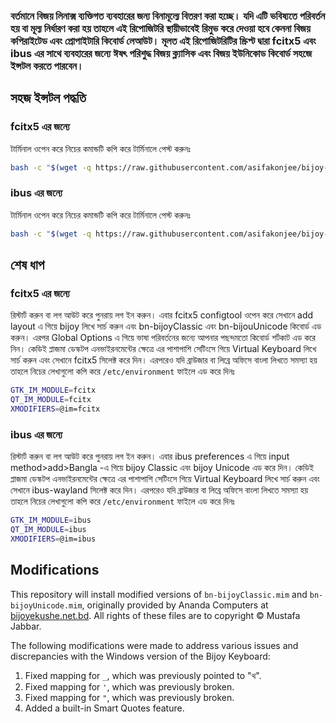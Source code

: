 ### বর্তমানে বিজয় লিনাক্স ব্যক্তিগত ব্যবহারের জন্য বিনামূল্যে বিতরণ করা হচ্ছে। যদি এটি ভবিষ্যতে পরিবর্তন হয় বা মূল্য নির্ধারণ করা হয় তাহলে এই রিপোজিটরি স্থায়ীভাবেই রিমুভ করে দেওয়া হবে কেননা বিজয় কপিরাইটেড এবং প্রোপাইটারি কিবোর্ড লেআউট। মূলত এই রিপোজিটরিটির স্ক্রিপ্ট দ্বারা fcitx5 এবং ibus এর সাথে ব্যবহারের জন্যে ঈষৎ পরিশুদ্ধ বিজয় ক্ল্যাসিক এবং বিজয় ইউনিকোড কিবোর্ড সহজে ইন্সটল করতে পারবেন।


## সহজ ইন্সটল পদ্ধতি

### fcitx5 এর জন্যে
টার্মিনাল ওপেন করে নিচের কমান্ডটি কপি করে টার্মিনালে পেস্ট করুনঃ
```bash
bash -c "$(wget -q https://raw.githubusercontent.com/asifakonjee/bijoy-script/master/fcitx5.sh -O -)"
```

### ibus এর জন্যে
টার্মিনাল ওপেন করে নিচের কমান্ডটি কপি করে টার্মিনালে পেস্ট করুনঃ
```bash
bash -c "$(wget -q https://raw.githubusercontent.com/asifakonjee/bijoy-script/master/ibus.sh -O -)"
```


## শেষ ধাপ

### fcitx5 এর জন্যে
রিস্টার্ট করুন বা লগ আউট করে পুনরায় লগ ইন করুন। এবার fcitx5 configtool ওপেন করে সেখানে add layout এ গিয়ে bijoy লিখে সার্চ করুন এবং bn-bijoyClassic এবং bn-bijouUnicode কিবোর্ড এড করুন। এরপর Global Options এ গিয়ে ভাষা পরিবর্তনের জন্যে আপনার পছন্দমতো কিবোর্ড শর্টকাট এড করে নিন। কেডিই প্লাজমা ডেস্কটপ এনভাইরনমেন্টের ক্ষেত্রে এর পাশাপাশি সেটিংসে গিয়ে Virtual Keyboard লিখে সার্চ করুন এবং সেখানে fcitx5 সিলেক্ট করে দিন। এরপরেও যদি ব্রাউজার বা লিব্রে অফিসে বাংলা লিখতে সমস্যা হয় তাহলে নিচের লেখাগুলো কপি করে `` /etc/environment `` ফাইলে এড করে দিনঃ
```bash
GTK_IM_MODULE=fcitx
QT_IM_MODULE=fcitx
XMODIFIERS=@im=fcitx
```

### ibus এর জন্যে
রিস্টার্ট করুন বা লগ আউট করে পুনরায় লগ ইন করুন। এবার ibus preferences এ গিয়ে input method>add>Bangla -এ গিয়ে bijoy Classic এবং  bijoy Unicode এড করে দিন। কেডিই প্লাজমা ডেস্কটপ এনভাইরনমেন্টের ক্ষেত্রে এর পাশাপাশি সেটিংসে গিয়ে Virtual Keyboard লিখে সার্চ করুন এবং সেখানে ibus-wayland সিলেক্ট করে দিন। এরপরেও যদি ব্রাউজার বা লিব্রে অফিসে বাংলা লিখতে সমস্যা হয় তাহলে নিচের লেখাগুলো কপি করে `` /etc/environment `` ফাইলে এড করে দিনঃ
```bash
GTK_IM_MODULE=ibus
QT_IM_MODULE=ibus
XMODIFIERS=@im=ibus
```

## Modifications

This repository will install modified versions of `bn-bijoyClassic.mim` and `bn-bijoyUnicode.mim`, originally provided by Ananda Computers at [bijoyekushe.net.bd](https://bijoyekushe.net.bd/index.php?action=bijoy_linux). All rights of these files are to copyright © Mustafa Jabbar.

The following modifications were made to address various issues and discrepancies with the Windows version of the Bijoy Keyboard:
1. Fixed mapping for `_`, which was previously pointed to "থ".
2. Fixed mapping for `'`, which was previously broken.
3. Fixed mapping for `"`, which was previously broken.
4. Added a built-in Smart Quotes feature.
